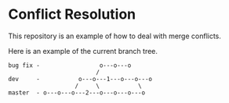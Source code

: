 # Conflict Resolution

This repository is an example of how to deal with merge conflicts.

Here is an example of the current branch tree.

```
bug fix -                 o---o---o
                         /
dev     -           o---o---1---o---o---o
                   /     \           \
master  - o---o---o---2---o---o---o---o
```

